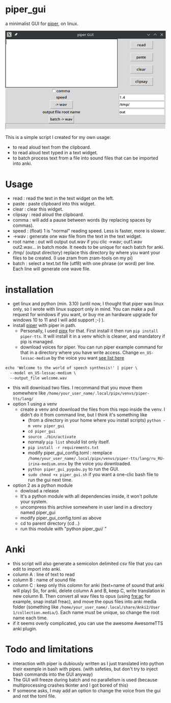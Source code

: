# piper_gui
a minimalist GUI for [piper](https://github.com/rhasspy/piper), on linux.

![GUI image](GUI.png)

This is a simple script I created for my own usage:
* to read aloud text from the clipboard.
* to read aloud text typed in a text widget.
* to batch process text from a file into sound files that can be imported into anki.

# Usage
* read : read the text in the text widget on the left.
* paste : paste clipboard into this widget.
* clear : clear this widget.
* clipsay : read aloud the clipboard.
* comma : will add a pause between words (by replacing spaces by commas).
* speed : (float) 1 is "normal" reading speed. Less is faster, more is slower.
* ->wav : generate one wav file from the text in the text widget.
* root name : out will output out.wav if you clic ->wav; out1.wav out2.wav... in batch mode. It needs to be unique for each batch for anki.
* /tmp/ (output directory) replace this directory by where you want your files to be created. (I use zram from zram-tools on my pi)
* batch : select a text.txt file (utf8) with one phrase (or word) per line. Each line will generate one wave file.

# installation
* get linux and python (min. 3.10) (until now, I thought that piper was linux only, so I wrote with linux support only in mind. You can make a pull request for windows if you want, or buy me an hardware upgrade for windows 10 to 11 and I will add support ;-) ).
* install [piper](https://github.com/rhasspy/piper) with piper in path.
   * Personally, I used [pipx](https://pipx.pypa.io/latest/) for that. First install it then run `pip install piper-tts`. It will install it in a venv which is cleaner, and mandatory if pip is managed.
   * download voices for piper. You can run piper example command for that in a directory where you have write access. Change `en_US-lessac-medium` by the voice you want [see list here](https://huggingface.co/rhasspy/piper-voices/tree/v1.0.0)
```
echo 'Welcome to the world of speech synthesis!' | piper \
  --model en_US-lessac-medium \
  --output_file welcome.wav
```
   * this will download two files. I recommand that you move them somewhere like `/home/your_user_name/.local/pipx/venvs/piper-tts/lang/`
* option 1 using a venv
  * create a venv and download the files from this repo inside the venv. I didn't do it from command line, but I think it's something like
     * (from a directory in your home where you install scripts) `python -m venv piper_gui`
     * `cd piper_gui`
     * `source ./bin/activate`
     * normaly `pip list` should list only itself.
     * `pip install -r requirements.txt`
     * modify piper_gui_config.toml : remplace `/home/your_user_name/.local/pipx/venvs/piper-tts/lang/ru_RU-irina-medium.onnx` by the voice you downloaded.
     * `python piper_gui_pygubu.py` to run the GUI.
     * `sudo chmod +x piper_gui.sh` if you want a one-clic bash file to run the gui next time.
* option 2 as a python module
  * dowload a release
  * It's a python module with all dependencies inside, it won't pollute your system.
  *  uncompress this archive somewhere in user land in a directory named piper_gui
  *  modify piper_gui_config.toml as above
  *  cd to parent directory (cd ..)
  *  run this module with "python piper_gui/ "

# Anki
* this script will also generate a semicolon delimited csv file that you can edit to import into anki.
* column A : line of text to read
* column B : name of sound file
* column C : keep only this colomn for anki (text+name of sound that anki will play)
So, for anki, delete column A and B, keep C, write translation in new column B.
Then convert all wav files to opus (using [fre:ac](https://www.freac.org/) for example, snap install freac), and move the opus files into anki media folder (something like `/home/your_user_name/.local/share/Anki2/User 1/collection.media/`). Each name must be unique, so change the root name each time.
* if it seems overly complicated, you can use the awesome AwesomeTTS anki plugin.

# Todo and limitations
* interaction with piper is dubiously written as I just translated into python their exemple in bash with pipes. (with safeties, but don't try to inject bash commands into the GUI anyway)
* The GUI will freeze during batch and no parallelism is used (because multiprocessing crashes tkinter and I got bored of this)
* If someone asks, I may add an option to change the voice from the gui and not the toml file.

